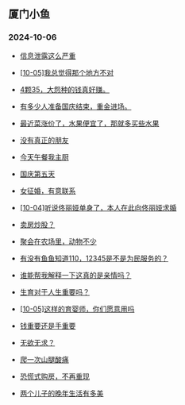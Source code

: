 ## 厦门小鱼 
### 2024-10-06

+ [信息泄露这么严重](http://bbs.xmfish.com/read-htm-tid-18248773.html)

+ [[10-05]我总觉得那个地方不对](http://bbs.xmfish.com/read-htm-tid-18248786.html)

+ [4颗35，大怨种的钱真好赚。](http://bbs.xmfish.com/read-htm-tid-18248828.html)

+ [有多少人准备国庆结束，重金进场。](http://bbs.xmfish.com/read-htm-tid-18248765.html)

+ [最近菜涨价了，水果便宜了，那就多买些水果](http://bbs.xmfish.com/read-htm-tid-18248788.html)

+ [没有真正的朋友](http://bbs.xmfish.com/read-htm-tid-18248762.html)

+ [今天午餐我主厨](http://bbs.xmfish.com/read-htm-tid-18248825.html)

+ [国庆第五天](http://bbs.xmfish.com/read-htm-tid-18248853.html)

+ [女征婚，有意联系](http://bbs.xmfish.com/read-htm-tid-18248856.html)

+ [[10-04]听说佟丽娅单身了，本人在此向佟丽娅求婚](http://bbs.xmfish.com/read-htm-tid-18248764.html)

+ [卖房炒股？](http://bbs.xmfish.com/read-htm-tid-18248837.html)

+ [聚会在农场里，动物不少](http://bbs.xmfish.com/read-htm-tid-18248876.html)

+ [有没有鱼鱼知道110，12345是不是为民服务的？](http://bbs.xmfish.com/read-htm-tid-18248813.html)

+ [谁能帮我解释一下这真的是亲情吗？](http://bbs.xmfish.com/read-htm-tid-18248868.html)

+ [生育对于人生重要吗？](http://bbs.xmfish.com/read-htm-tid-18248805.html)

+ [[10-05]这样的育婴师，你们愿意用吗](http://bbs.xmfish.com/read-htm-tid-18248889.html)

+ [钱重要还是手重要](http://bbs.xmfish.com/read-htm-tid-18248827.html)

+ [无欲无求？](http://bbs.xmfish.com/read-htm-tid-18248918.html)

+ [爬一次山腿酸痛](http://bbs.xmfish.com/read-htm-tid-18248929.html)

+ [恐慌式购房，不再重现](http://bbs.xmfish.com/read-htm-tid-18248845.html)

+ [两个儿子的晚年生活有多美](http://bbs.xmfish.com/read-htm-tid-18248930.html)

